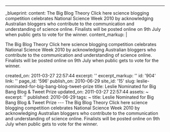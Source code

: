 ---
_blueprint:
  content: The Big Blog Theory Click here science blogging competition celebrates
    National Science Week 2010 by acknowledging Australian bloggers who contribute
    to the communication and understanding of science online. Finalists will be posted
    online on 9th July when public gets to vote for the winner.
  content_markup: |
    <p>The Big Blog Theory Click here science blogging competition celebrates National Science Week 2010 by acknowledging Australian bloggers who contribute to the communication and understanding of science online. Finalists will be posted online on 9th July when public gets to vote for the winner.</p>
  created_on: 2011-03-27 22:57:44
  excerpt: ''
  excerpt_markup: ''
  id: '904'
  link: ''
  page_id: '596'
  publish_on: 2010-06-29
  site_id: '15'
  slug: leslie-nominated-for-big-bang-blog-tweet-prize
  title: Leslie Nominated for Big Bang Blog & Tweet Prize
  updated_on: 2011-03-27 22:57:44
assets: ~
excerpt: ''
published: 2010-06-29
tags: ~
title: Leslie Nominated for Big Bang Blog & Tweet Prize
--- The Big Blog Theory Click here science blogging competition celebrates National
  Science Week 2010 by acknowledging Australian bloggers who contribute to the communication
  and understanding of science online. Finalists will be posted online on 9th July
  when public gets to vote for the winner.
